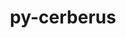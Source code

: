 ---
title: "py-cerberus"
layout: cache
categories: [package, develop]
meta: {"compilers": ["none"], "num_specs": 8, "num_specs_by_stack": {"hep": 8, "root": 8}, "oss": ["ubuntu24.04"], "platforms": ["linux"], "stacks": ["hep", "root"], "targets": ["x86_64_v3"], "versions": ["1.3.4"]}
spec_details: [{"compiler": "none", "hash": "dr76eawsxyvxfqqftbye66wvl2hibkhu", "os": "ubuntu24.04", "platform": "linux", "size": "-", "stacks": ["hep", "root"], "target": "x86_64_v3", "variants": ["build_system=python_pip"], "versions": ["1.3.4"]}, {"compiler": "none", "hash": "fnjyki5jovqkrvklyli5hhg35ijlfob4", "os": "ubuntu24.04", "platform": "linux", "size": "-", "stacks": ["hep", "root"], "target": "x86_64_v3", "variants": ["build_system=python_pip"], "versions": ["1.3.4"]}, {"compiler": "none", "hash": "hdqye3f7tw5ow2bh37o3alcshz653dpe", "os": "ubuntu24.04", "platform": "linux", "size": "-", "stacks": ["hep", "root"], "target": "x86_64_v3", "variants": ["build_system=python_pip"], "versions": ["1.3.4"]}, {"compiler": "none", "hash": "ko2ae7wcqkwmc7hsbbjkwl5h7oebm6np", "os": "ubuntu24.04", "platform": "linux", "size": "-", "stacks": ["hep", "root"], "target": "x86_64_v3", "variants": ["build_system=python_pip"], "versions": ["1.3.4"]}, {"compiler": "none", "hash": "l3ch32bnopge533kd7yfkq5mgnitddd4", "os": "ubuntu24.04", "platform": "linux", "size": "-", "stacks": ["hep", "root"], "target": "x86_64_v3", "variants": ["build_system=python_pip"], "versions": ["1.3.4"]}, {"compiler": "none", "hash": "qqjcljbcsd3rok7mg7jy3yhg5et27an4", "os": "ubuntu24.04", "platform": "linux", "size": "-", "stacks": ["hep", "root"], "target": "x86_64_v3", "variants": ["build_system=python_pip"], "versions": ["1.3.4"]}, {"compiler": "none", "hash": "wpmjbo3kdetwlq2ollliyxzwyqwkr7mi", "os": "ubuntu24.04", "platform": "linux", "size": "-", "stacks": ["hep", "root"], "target": "x86_64_v3", "variants": ["build_system=python_pip"], "versions": ["1.3.4"]}, {"compiler": "none", "hash": "z4mv63ytyf7464z7bmorvhu6y5ak74wx", "os": "ubuntu24.04", "platform": "linux", "size": "-", "stacks": ["hep", "root"], "target": "x86_64_v3", "variants": ["build_system=python_pip"], "versions": ["1.3.4"]}]
---